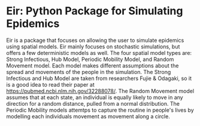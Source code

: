 # Eir: Python Package for Simulating Epidemics

Eir is a package that focuses on allowing the user to simulate epidemics using spatial models. Eir mainly focuses on stochastic simulations, but offers a few deterministic models as well. The four spatial model types are: Strong Infectious, Hub Model, Periodic Mobility Model, and Random Movement model. Each model makes different assumptions about the spread and movements of the people in the simulation. The Strong Infectious and Hub Model are taken from researchers Fujie & Odagaki, so it is a good idea to read their paper at https://pubmed.ncbi.nlm.nih.gov/32288078/. The Random Movement model assumes that at each state, an individual is equally likely to move in any direction for a random distance, pulled from a normal distribution. The Periodic Mobility models attemtps to capture the routine in people's lives by modelling each individuals movement as movement along a circle.